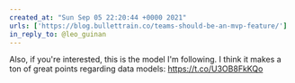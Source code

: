 ```yaml
---
created_at: "Sun Sep 05 22:20:44 +0000 2021"
urls: ['https://blog.bullettrain.co/teams-should-be-an-mvp-feature/']
in_reply_to: @leo_guinan
---
```


Also, if you're interested, this is the model I'm following. I think it makes a ton of great points regarding data models:
https://t.co/U3OB8FkKQo